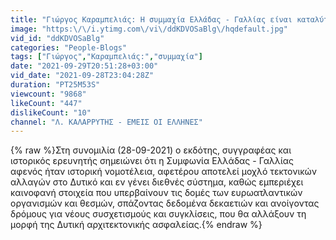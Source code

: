 ```yaml
---
title: "Γιώργος Καραμπελιάς: Η συμμαχία Ελλάδας - Γαλλίας είναι καταλύτης μεγάλων αλλαγών στη Δύση"
image: "https:\/\/i.ytimg.com\/vi\/ddKDVOSaBlg\/hqdefault.jpg"
vid_id: "ddKDVOSaBlg"
categories: "People-Blogs"
tags: ["Γιώργος","Καραμπελιάς:","συμμαχία"]
date: "2021-09-29T20:51:28+03:00"
vid_date: "2021-09-28T23:04:28Z"
duration: "PT25M53S"
viewcount: "9868"
likeCount: "447"
dislikeCount: "10"
channel: "Λ. ΚΑΛΑΡΡΥΤΗΣ - ΕΜΕΙΣ ΟΙ ΕΛΛΗΝΕΣ"
---
```

{% raw %}Στη συνομιλία (28-09-2021) ο εκδότης, συγγραφέας και ιστορικός ερευνητής σημειώνει ότι η Συμφωνία Ελλάδας - Γαλλίας αφενός ήταν ιστορική νομοτέλεια, αφετέρου αποτελεί μοχλό τεκτονικών αλλαγών στο Δυτικό και εν γένει διεθνές σύστημα, καθώς εμπεριέχει καινοφανή στοιχεία που υπερβαίνουν τις δομές των ευρωατλαντικών οργανισμών και θεσμών, σπάζοντας δεδομένα δεκαετιών και ανοίγοντας δρόμους για νέους συσχετισμούς και συγκλίσεις, που θα αλλάξουν τη μορφή της Δυτική αρχιτεκτονικής ασφαλείας.{% endraw %}
